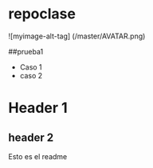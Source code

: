 # repoclase

![myimage-alt-tag] (/master/AVATAR.png)

##prueba1

* Caso 1
* caso 2


# Header 1
## header 2
Esto es el readme
